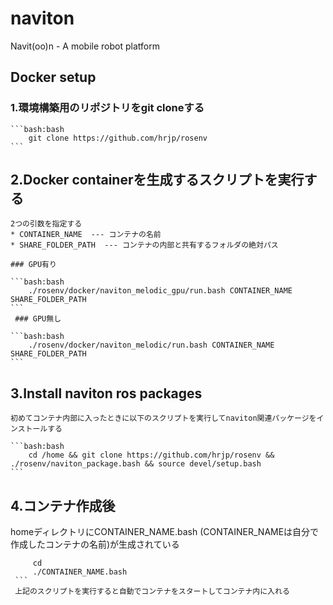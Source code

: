 
# naviton
Navit(oo)n - A mobile robot platform 


## Docker setup



 ### 1.環境構築用のリポジトリをgit cloneする

    ```bash:bash
        git clone https://github.com/hrjp/rosenv
    ```

## 2.Docker containerを生成するスクリプトを実行する
    2つの引数を指定する
    * CONTAINER_NAME  --- コンテナの名前
    * SHARE_FOLDER_PATH  --- コンテナの内部と共有するフォルダの絶対パス
    
    ### GPU有り
    
    ```bash:bash
        ./rosenv/docker/naviton_melodic_gpu/run.bash CONTAINER_NAME SHARE_FOLDER_PATH
    ```
     ### GPU無し
     
    ```bash:bash
        ./rosenv/docker/naviton_melodic/run.bash CONTAINER_NAME SHARE_FOLDER_PATH
    ```

## 3.Install naviton ros packages 
    初めてコンテナ内部に入ったときに以下のスクリプトを実行してnaviton関連パッケージをインストールする
    
    ```bash:bash
        cd /home && git clone https://github.com/hrjp/rosenv && ./rosenv/naviton_package.bash && source devel/setup.bash
    ```

 ## 4.コンテナ作成後
   homeディレクトリにCONTAINER_NAME.bash (CONTAINER_NAMEは自分で作成したコンテナの名前)が生成されている
   
   ```bash:bash
        cd
        ./CONTAINER_NAME.bash
    ```
    上記のスクリプトを実行すると自動でコンテナをスタートしてコンテナ内に入れる
